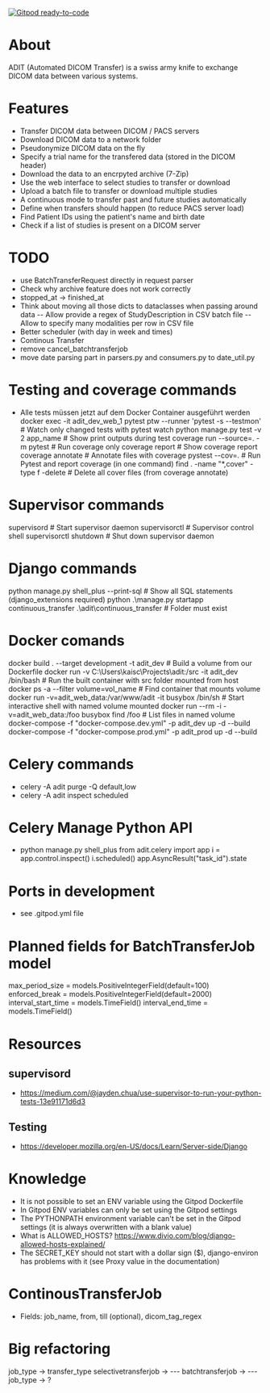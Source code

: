 [![Gitpod ready-to-code](https://img.shields.io/badge/Gitpod-ready--to--code-blue?logo=gitpod)](https://gitpod.io/#https://github.com/medihack/adit)

# About

ADIT (Automated DICOM Transfer) is a swiss army knife to exchange DICOM data between various systems.

# Features

- Transfer DICOM data between DICOM / PACS servers
- Download DICOM data to a network folder
- Pseudonymize DICOM data on the fly
- Specify a trial name for the transfered data (stored in the DICOM header)
- Download the data to an encrpyted archive (7-Zip)
- Use the web interface to select studies to transfer or download
- Upload a batch file to transfer or download multiple studies
- A continuous mode to transfer past and future studies automatically
- Define when transfers should happen (to reduce PACS server load)
- Find Patient IDs using the patient's name and birth date
- Check if a list of studies is present on a DICOM server

# TODO

- use BatchTransferRequest directly in request parser
- Check why archive feature does not work correctly
- stopped_at -> finished_at
- Think about moving all those dicts to dataclasses when passing around data
  -- Allow provide a regex of StudyDescription in CSV batch file
  -- Allow to specify many modalities per row in CSV file
- Better scheduler (with day in week and times)
- Continous Transfer
- remove cancel_batchtransferjob
- move date parsing part in parsers.py and consumers.py to date_util.py

# Testing and coverage commands

- Alle tests müssen jetzt auf dem Docker Container ausgeführt werden
  docker exec -it adit_dev_web_1 pytest
  ptw --runner 'pytest -s --testmon' # Watch only changed tests with pytest watch
  python manage.py test -v 2 app_name # Show print outputs during test
  coverage run --source=. -m pytest # Run coverage only
  coverage report # Show coverage report
  coverage annotate # Annotate files with coverage
  pystest --cov=. # Run Pytest and report coverage (in one command)
  find . -name "\*,cover" -type f -delete # Delete all cover files (from coverage annotate)

# Supervisor commands

supervisord # Start supervisor daemon
supervisorctl # Supervisor control shell
supervisorctl shutdown # Shut down supervisor daemon

# Django commands

python manage.py shell_plus --print-sql # Show all SQL statements (django_extensions required)
python .\manage.py startapp continuous_transfer .\adit\continuous_transfer # Folder must exist

# Docker comands

docker build . --target development -t adit_dev # Build a volume from our Dockerfile
docker run -v C:\Users\kaisc\Projects\adit:/src -it adit_dev /bin/bash # Run the built container with src folder mounted from host
docker ps -a --filter volume=vol_name # Find container that mounts volume
docker run -v=adit_web_data:/var/www/adit -it busybox /bin/sh # Start interactive shell with named volume mounted
docker run --rm -i -v=adit_web_data:/foo busybox find /foo # List files in named volume
docker-compose -f "docker-compose.dev.yml" -p adit_dev up -d --build
docker-compose -f "docker-compose.prod.yml" -p adit_prod up -d --build

# Celery commands

- celery -A adit purge -Q default,low
- celery -A adit inspect scheduled

# Celery Manage Python API

- python manage.py shell_plus
  from adit.celery import app
  i = app.control.inspect()
  i.scheduled()
  app.AsyncResult("task_id").state

# Ports in development

- see .gitpod.yml file

# Planned fields for BatchTransferJob model

max_period_size = models.PositiveIntegerField(default=100)
enforced_break = models.PositiveIntegerField(default=2000)
interval_start_time = models.TimeField()
interval_end_time = models.TimeField()

# Resources

## supervisord

- https://medium.com/@jayden.chua/use-supervisor-to-run-your-python-tests-13e91171d6d3

## Testing

- https://developer.mozilla.org/en-US/docs/Learn/Server-side/Django

# Knowledge

- It is not possible to set an ENV variable using the Gitpod Dockerfile
- In Gitpod ENV variables can only be set using the Gitpod settings
- The PYTHONPATH environment variable can't be set in the Gitpod settings (it is always overwritten with a blank value)
- What is ALLOWED_HOSTS? https://www.divio.com/blog/django-allowed-hosts-explained/
- The SECRET_KEY should not start with a dollar sign (\$), django-environ has problems with it (see Proxy value in the documentation)

# ContinousTransferJob

- Fields: job_name, from, till (optional), dicom_tag_regex

# Big refactoring

job_type -> transfer_type
selectivetransferjob -> ---
batchtransferjob -> ---
job_type -> ?
